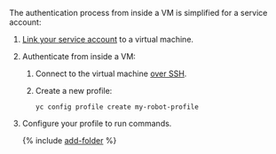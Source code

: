 The authentication process from inside a VM is simplified for a service account:
1. [Link your service account](../../compute/operations/vm-connect/auth-inside-vm.md#link-sa-with-instance) to a virtual machine.
1. Authenticate from inside a VM:
      1. Connect to the virtual machine [over SSH](../../compute/operations/vm-connect/ssh.md).

   1. Create a new profile:

      ```
      yc config profile create my-robot-profile
      ```


1. Configure your profile to run commands.

    {% include [add-folder](../cli-add-folder.md) %}

